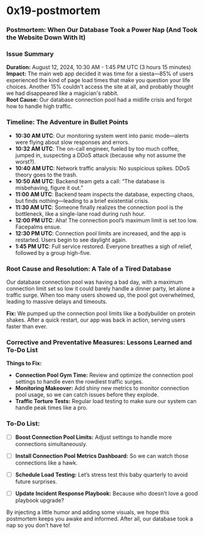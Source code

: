 # 0x19-postmortem
### Postmortem: When Our Database Took a Power Nap (And Took the Website Down With It)  

### Issue Summary  
**Duration:** August 12, 2024, 10:30 AM - 1:45 PM UTC (3 hours 15 minutes)  
**Impact:** The main web app decided it was time for a siesta—85% of users experienced the kind of page load times that make you question your life choices. Another 15% couldn't access the site at all, and probably thought we had disappeared like a magician's rabbit.  
**Root Cause:** Our database connection pool had a midlife crisis and forgot how to handle high traffic. 


### Timeline: The Adventure in Bullet Points

- **10:30 AM UTC**: Our monitoring system went into panic mode—alerts were flying about slow responses and errors.
- **10:32 AM UTC**: The on-call engineer, fueled by too much coffee, jumped in, suspecting a DDoS attack (because why not assume the worst?).
- **10:40 AM UTC**: Network traffic analysis: No suspicious spikes. DDoS theory goes to the trash.
- **10:50 AM UTC**: Backend team gets a call: “The database is misbehaving, figure it out.”
- **11:00 AM UTC**: Backend team inspects the database, expecting chaos, but finds nothing—leading to a brief existential crisis.
- **11:30 AM UTC**: Someone finally realizes the connection pool is the bottleneck, like a single-lane road during rush hour.
- **12:00 PM UTC**: Aha! The connection pool’s maximum limit is set too low. Facepalms ensue.
- **12:30 PM UTC**: Connection pool limits are increased, and the app is restarted. Users begin to see daylight again.
- **1:45 PM UTC**: Full service restored. Everyone breathes a sigh of relief, followed by a group high-five.


### Root Cause and Resolution: A Tale of a Tired Database

Our database connection pool was having a bad day, with a maximum connection limit set so low it could barely handle a dinner party, let alone a traffic surge. When too many users showed up, the pool got overwhelmed, leading to massive delays and timeouts.

**Fix:** We pumped up the connection pool limits like a bodybuilder on protein shakes. After a quick restart, our app was back in action, serving users faster than ever. 


### Corrective and Preventative Measures: Lessons Learned and To-Do List

**Things to Fix:**
- **Connection Pool Gym Time:** Review and optimize the connection pool settings to handle even the rowdiest traffic surges.
- **Monitoring Makeover:** Add shiny new metrics to monitor connection pool usage, so we can catch issues before they explode.
- **Traffic Torture Tests:** Regular load testing to make sure our system can handle peak times like a pro.

### To-Do List:
- [ ] **Boost Connection Pool Limits:** Adjust settings to handle more connections simultaneously.
- [ ] **Install Connection Pool Metrics Dashboard:** So we can watch those connections like a hawk.
- [ ] **Schedule Load Testing:** Let’s stress test this baby quarterly to avoid future surprises.
- [ ] **Update Incident Response Playbook:** Because who doesn’t love a good playbook upgrade?


By injecting a little humor and adding some visuals, we hope this postmortem keeps you awake and informed. After all, our database took a nap so you don’t have to!
